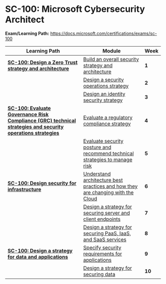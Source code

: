 # SC-100: Microsoft Cybersecurity Architect

**Exam/Learning Path:** https://docs.microsoft.com/certifications/exams/sc-100

| **Learning Path** | **Module** | **Week** |
|-|-|-|
|**[SC-100: Design a Zero Trust strategy and architecture](https://docs.microsoft.com/learn/paths/sc-100-design-zero-trust-strategy-architecture/)**| [Build an overall security strategy and architecture](https://docs.microsoft.com/learn/modules/build-overall-security-strategy-architecture/) | **1** 
| | [Design a security operations strategy](https://docs.microsoft.com/learn/modules/design-security-operations-strategy/) | **2** 
| | [Design an identity security strategy](https://docs.microsoft.com/learn/modules/design-identity-security-strategy/) | **3** 
|**[SC-100: Evaluate Governance Risk Compliance (GRC) technical strategies and security operations strategies](https://docs.microsoft.com/learn/paths/sc-100-evaluate-governance-risk-compliance/)**| [Evaluate a regulatory compliance strategy](https://docs.microsoft.com/learn/modules/evaluate-regulatory-compliance-strategy/) | **4** 
| | [Evaluate security posture and recommend technical strategies to manage risk](https://docs.microsoft.com/learn/modules/evaluate-security-posture-recommend-technical-strategies-to-manage-risk/) | **5** 
|**[SC-100: Design security for infrastructure](https://docs.microsoft.com/learn/paths/sc-100-design-security-for-infrastructure/)**| [Understand architecture best practices and how they are changing with the Cloud](https://docs.microsoft.com/learn/modules/understand-architecture-best-practices-how-change-cloud/) | **6** 
| | [Design a strategy for securing server and client endpoints](https://docs.microsoft.com/learn/modules/design-strategy-for-secure-server-client-endpoints/) | **7** 
| | [Design a strategy for securing PaaS, IaaS, and SaaS services](https://docs.microsoft.com/learn/modules/design-strategy-for-secure-paas-iaas-saas-services/) | **8** 
|**[SC-100: Design a strategy for data and applications](https://docs.microsoft.com/learn/paths/sc-100-design-strategy-for-data-applications/)**| [Specify security requirements for applications](https://docs.microsoft.com/learn/modules/specify-security-requirements-for-applications/) | **9** 
| | [Design a strategy for securing data](https://docs.microsoft.com/learn/modules/design-strategy-for-securing-data/) | **10** 
